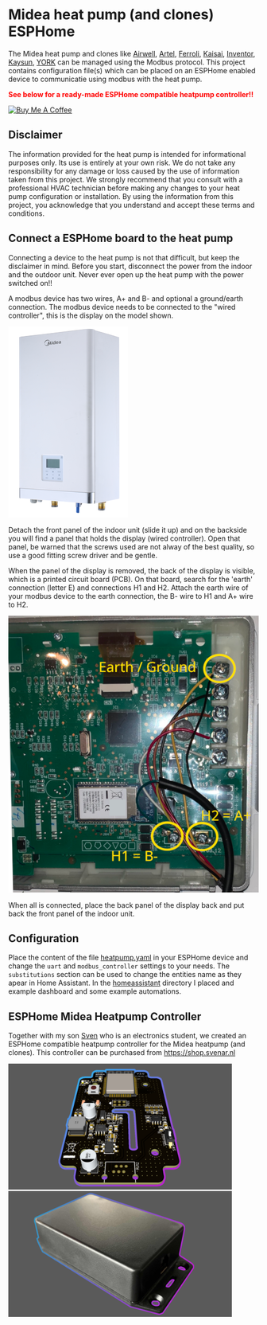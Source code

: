 # Midea heat pump (and clones) ESPHome

The Midea heat pump and clones like [Airwell](https://www.airwell.com/en/), [Artel](https://www.artelgroup.com/products-heat-pumps/), [Ferroli](https://www.ferroli.com/int/products/hydronic-heat-pumps-cooling-heating-dhw), [Kaisai](https://www.kaisaisystems.nl), [Inventor](https://www.inventorairconditioner.com/heat-pumps-split-monoblock/split-type-heat-pumps/matrix-split-type), [Kaysun](https://www.kaysun.es/en/products-kaysun/aquantia/), [YORK](https://www.pompycieplayork.pl/produkty/) can be managed using the Modbus protocol. This project contains configuration file(s) which can be placed on an ESPHome enabled device to communicatie using modbus with the heat pump.

<span style="color: red;">**See below for a ready-made ESPHome compatible heatpump controller!!**</span>


<a href="https://www.buymeacoffee.com/Mosibi" target="_blank"><img src="https://cdn.buymeacoffee.com/buttons/default-yellow.png" alt="Buy Me A Coffee" height="41" width="174"></a>

## Disclaimer

The information provided for the heat pump is intended for informational purposes only. Its use is entirely at your own risk. We do not take any responsibility for any damage or loss caused by the use of information taken from this project. We strongly recommend that you consult with a professional HVAC technician before making any changes to your heat pump configuration or installation. By using the information from this project, you acknowledge that you understand and accept these terms and conditions.

## Connect a ESPHome board to the heat pump

Connecting a device to the heat pump is not that difficult, but keep the disclaimer in mind. Before you start, disconnect the power from the indoor and the outdoor unit. Never ever open up the heat pump with the power switched on!!

A modbus device has two wires, A+ and B- and optional a ground/earth connection. The modbus device needs to be connected to the "wired controller", this is the display on the model shown.

![Indoor Unit](pictures/Midea-M-Thermal-Arctic.png)

Detach the front panel of the indoor unit (slide it up) and on the backside you will find a panel that holds the display (wired controller). Open that panel, be warned that the screws used are not alway of the best quality, so use a good fitting screw driver and be gentle.

When the panel of the display is removed, the back of the display is visible, which is a printed circuit board (PCB). On that board, search for the 'earth' connection (letter E) and connections H1 and H2. Attach the earth wire of your modbus device to the earth connection, the B- wire to H1 and A+ wire to H2.

![Wired Controller](pictures/wired_controller.png)

When all is connected, place the back panel of the display back and put back the front panel of the indoor unit.

## Configuration

Place the content of the file [heatpump.yaml](heatpump.yaml) in your ESPHome device and change the `uart` and `modbus_controller` settings to your needs. The `substitutions` section can be used to change the entities name as they apear in Home Assistant. In the [homeassistant](homeassistant) directory I placed and example dashboard and some example automations.

## ESPHome Midea Heatpump Controller

Together with my son [Sven](https://svenar.nl) who is an electronics student, we created an ESPHome compatible heatpump controller for the Midea heatpump (and clones). This controller can be purchased from https://shop.svenar.nl

<img src="pictures/heatpump_controller_board_v3.png" width="450">
<img src="pictures/heatpump_controller_enclosure_v3.png" width="450">
